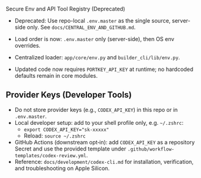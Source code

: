 Secure Env and API Tool Registry (Deprecated)

- Deprecated: Use repo-local `.env.master` as the single source, server-side only. See `docs/CENTRAL_ENV_AND_GITHUB.md`.

- Load order is now: `.env.master` only (server-side), then OS env overrides.

- Centralized loader: `app/core/env.py` and `builder_cli/lib/env.py`.

- Updated code now requires `PORTKEY_API_KEY` at runtime; no hardcoded defaults remain in core modules.

## Provider Keys (Developer Tools)

- Do not store provider keys (e.g., `CODEX_API_KEY`) in this repo or in `.env.master`.
- Local developer setup: add to your shell profile only, e.g. `~/.zshrc`:
  - `export CODEX_API_KEY="sk-xxxxx"`
  - Reload: `source ~/.zshrc`
- GitHub Actions (downstream opt‑in): add `CODEX_API_KEY` as a repository Secret and use the provided template under `.github/workflow-templates/codex-review.yml`.
- Reference: `docs/development/codex-cli.md` for installation, verification, and troubleshooting on Apple Silicon.
